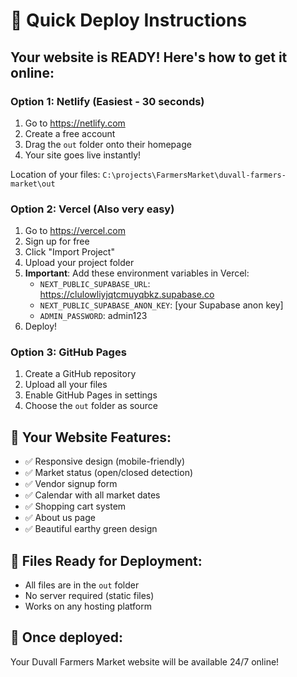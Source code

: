 # 🚀 Quick Deploy Instructions

## Your website is READY! Here's how to get it online:

### Option 1: Netlify (Easiest - 30 seconds)
1. Go to https://netlify.com
2. Create a free account
3. Drag the `out` folder onto their homepage
4. Your site goes live instantly!

Location of your files: `C:\projects\FarmersMarket\duvall-farmers-market\out`

### Option 2: Vercel (Also very easy)
1. Go to https://vercel.com  
2. Sign up for free
3. Click "Import Project"
4. Upload your project folder
5. **Important**: Add these environment variables in Vercel:
   - `NEXT_PUBLIC_SUPABASE_URL`: https://clulowliyjqtcmuyqbkz.supabase.co
   - `NEXT_PUBLIC_SUPABASE_ANON_KEY`: [your Supabase anon key]
   - `ADMIN_PASSWORD`: admin123
6. Deploy!

### Option 3: GitHub Pages
1. Create a GitHub repository
2. Upload all your files
3. Enable GitHub Pages in settings
4. Choose the `out` folder as source

## 🌟 Your Website Features:
- ✅ Responsive design (mobile-friendly)
- ✅ Market status (open/closed detection)
- ✅ Vendor signup form
- ✅ Calendar with all market dates
- ✅ Shopping cart system
- ✅ About us page
- ✅ Beautiful earthy green design

## 📂 Files Ready for Deployment:
- All files are in the `out` folder
- No server required (static files)
- Works on any hosting platform

## 🎉 Once deployed:
Your Duvall Farmers Market website will be available 24/7 online! 
